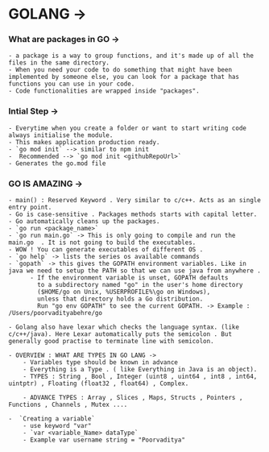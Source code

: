 # GOLANG ->
### What are packages in GO ->

    - a package is a way to group functions, and it's made up of all the files in the same directory.
    - When you need your code to do something that might have been implemented by someone else, you can look for a package that has functions you can use in your code.
    - Code functionalities are wrapped inside "packages".

### Intial Step ->
    - Everytime when you create a folder or want to start writing code always initialise the module. 
    - This makes application production ready.
    - `go mod init` --> similar to npm init
    -  Recommended --> `go mod init <githubRepoUrl>`
    - Generates the go.mod file 

### GO IS AMAZING  ->

    - main() : Reserved Keyword . Very similar to c/c++. Acts as an single entry point. 
    - Go is case-sensitive . Packages methods starts with capital letter. 
    - Go automatically cleans up the packages.
    - `go run <package_name>`
    - `go run main.go` -> This is only going to compile and run the main.go  . It is not going to build the executables. 
    - WOW ! You can generate executables of different OS . 
    - `go help` -> lists the series os available commands
    - `gopath` -> this gives the GOPATH environment variables. Like in java we need to setup the PATH so that we can use java from anywhere .
          - If the environment variable is unset, GOPATH defaults
            to a subdirectory named "go" in the user's home directory
            ($HOME/go on Unix, %USERPROFILE%\go on Windows),
            unless that directory holds a Go distribution.
            Run "go env GOPATH" to see the current GOPATH. -> Example : /Users/poorvadityabehre/go

    - Golang also have lexar which checks the language syntax. (like c/c++/java). Here Lexar automatically puts the semicolon . But generally good practise to terminate line with semicolon.

    - OVERVIEW : WHAT ARE TYPES IN GO LANG ->
        - Variables type should be known in advance
        - Everything is a Type . ( like Everything in Java is an object).
        - TYPES : String , Bool , Integer (uint8 , uint64 , int8 , int64, uintptr) , Floating (float32 , float64) , Complex.

        - ADVANCE TYPES : Array , Slices , Maps, Structs , Pointers , Functions , Channels , Mutex ....
    
    -  `Creating a variable`
        - use keyword "var"
        - `var <variable_Name> dataType`
        - Example var username string = "Poorvaditya"
        
